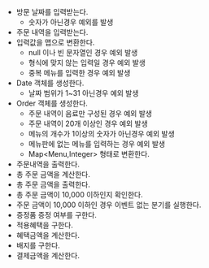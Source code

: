 * 방문 날짜를 입력받는다.
  - 숫자가 아닌경우 예외를 발생
* 주문 내역을 입력받는다.
* 입력값을 맵으로 변환한다.
  - null 이나 빈 문자열인 경우 예외 발생
  - 형식에 맞지 않는 입력일 경우 예외 발생
  - 중복 메뉴를 입력한 경우 예외 발생
* Date 객체를 생성한다.
  - 날짜 범위가 1~31 아닌경우 예외 발생
* Order 객체를 생성한다.
  - 주문 내역이 음료만 구성된 경우 예외 발생
  - 주문 내역이 20개 이상인 경우 예외 발생 
  - 메뉴의 개수가 1이상의 숫자가 아닌경우 예외 발생 
  - 메뉴판에 없는 메뉴를 입력하는 경우 예외 발생
  - Map<Menu,Integer> 형태로 변환한다.
* 주문내역을 출력한다.
* 총 주문 금액을 계산한다.
* 총 주문 금액을 출력한다.
* 총 주문 금액이 10,000 이하인지 확인한다.
* 주문 금액이 10,000 이하인 경우 이벤트 없는 분기를 실행한다.
* 증정품 증정 여부를 구한다.
* 적용혜택을 구한다.
* 혜택금액을 계산한다.
* 배지를 구한다.
* 결제금액을 계산한다.
  